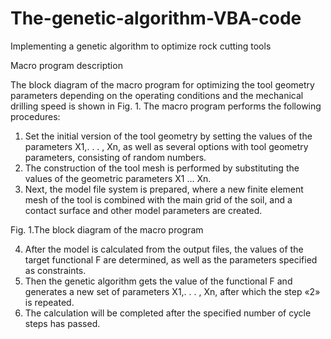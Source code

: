 # The-genetic-algorithm-VBA-code
Implementing a genetic algorithm to optimize rock cutting tools

Macro program description

The block diagram of the macro program for optimizing the tool geometry parameters depending on the operating conditions and the mechanical drilling speed is shown in Fig. 1.
The macro program performs the following procedures:
1. Set the initial version of the tool geometry by setting the values of the parameters X1,. . . , Xn, as well as several options with tool geometry parameters, consisting of random numbers.
2. The construction of the tool mesh is performed by substituting the values of the geometric parameters X1 ... Xn.
3. Next, the model file system is prepared, where a new finite element mesh of the tool is combined with the main grid of the soil, and a contact surface and other model parameters are created.
 

Fig. 1.The block diagram of the macro program

4. After the model is calculated from the output files, the values of the target functional F are determined, as well as the parameters specified as constraints.
5. Then the genetic algorithm gets the value of the functional F and generates a new set of parameters X1,. . . , Xn, after which the step «2» is repeated.
6. The calculation will be completed after the specified number of cycle steps has passed.
